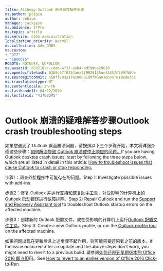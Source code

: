 ```yaml
---
title: Alchemy-Outlook 崩溃疑难解答步骤
ms.author: pdigia
author: pebaum
manager: jackiesm
ms.audience: ITPro
ms.topic: article
ms.service: o365-administration
localization_priority: Normal
ms.collection: Adm_O365
ms.custom:
- "377"
- "1800016"
ROBOTS: NOINDEX, NOFOLLOW
ms.assetid: dbd710ec-cdeb-473f-aab4-bdf99de29610
ms.openlocfilehash: 03b9c57f8254aea779929135ae45857c799f50de
ms.sourcegitcommit: 55eff703a17e500681d8fa6a87eb067019ade3cc
ms.translationtype: MT
ms.contentlocale: zh-CN
ms.lasthandoff: 04/22/2020
ms.locfileid: "43708345"
---
```

# <a name="outlook-crash-troubleshooting-steps"></a><span data-ttu-id="5fe68-102">Outlook 崩溃的疑难解答步骤</span><span class="sxs-lookup"><span data-stu-id="5fe68-102">Outlook crash troubleshooting steps</span></span>

<span data-ttu-id="5fe68-103">如果您遇到了 Outlook 桌面崩溃问题，请按照以下三个步骤开始，本文将详细介绍这些步骤：[如何解决导致 Outlook 崩溃或停止响应的问题。](https://docs.microsoft.com/exchange/troubleshoot/outlook-crashes/crash-issues)</span><span class="sxs-lookup"><span data-stu-id="5fe68-103">If you are having Outlook desktop crash issues, start by following the three steps below, which are all listed in detail in this article: [How to troubleshoot issues that cause Outlook to crash or stop responding.](https://docs.microsoft.com/exchange/troubleshoot/outlook-crashes/crash-issues)</span></span>
  
<span data-ttu-id="5fe68-104">步骤1：调查外接程序中可能存在的问题。</span><span class="sxs-lookup"><span data-stu-id="5fe68-104">Step 1: Investigate possible issues with add-ins.</span></span>
  
<span data-ttu-id="5fe68-105">步骤2：修复 Outlook 并运行[支持和恢复助手工具](https://aka.ms/SaRA-OutlookWontStart)，对受影响的计算机上的 Outlook 启动错误进行故障排除。</span><span class="sxs-lookup"><span data-stu-id="5fe68-105">Step 2: Repair Outlook and run the [Support and Recovery Assistant tool](https://aka.ms/SaRA-OutlookWontStart) to troubleshoot Outlook startup errors on the affected machine.</span></span>
  
<span data-ttu-id="5fe68-106">步骤3：创建新的 Outlook 配置文件，或在受影响的计算机上运行[Outlook 配置文件工具](https://aka.ms/SaRA-OutlookSetupProfile)。</span><span class="sxs-lookup"><span data-stu-id="5fe68-106">Step 3: Create a new Outlook profile, or run the [Outlook profile tool](https://aka.ms/SaRA-OutlookSetupProfile) on the affected machine.</span></span>
  
<span data-ttu-id="5fe68-107">如果问题出现在更新后且上述步骤不起作用，则可能需要还原到之前的版本。</span><span class="sxs-lookup"><span data-stu-id="5fe68-107">If the issue occurred after an update and the above steps don't work, you might need to revert to a previous build.</span></span> <span data-ttu-id="5fe68-108">请参阅[如何还原到早期版本的 Office 2016 即点即](https://support.microsoft.com/help/2770432)用。</span><span class="sxs-lookup"><span data-stu-id="5fe68-108">See [How to revert to an earlier version of Office 2016 Click-to-Run](https://support.microsoft.com/help/2770432).</span></span>
  
